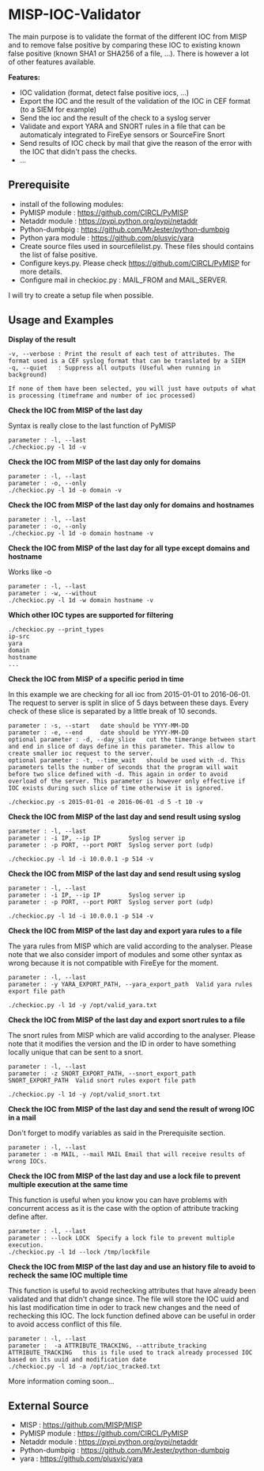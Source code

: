 # MISP-IOC-Validator

The main purpose is to validate the format of the different IOC from MISP and to remove false positive by comparing these IOC to existing known false positive (known SHA1 or SHA256 of a file, ...). There is however a lot of other features available.

**Features:**
- IOC validation (format, detect false positive iocs, ...)
- Export the IOC and the result of the validation of the IOC in CEF format (to a SIEM for example)
- Send the ioc and the result of the check to a syslog server
- Validate and export YARA and SNORT rules in a file that can be automaticaly integrated to FireEye sensors or SourceFire Snort
- Send results of IOC check by mail that give the reason of the error with the IOC that didn't pass the checks.
- ...

## Prerequisite

- install of the following modules:
 - PyMISP module : https://github.com/CIRCL/PyMISP
 - Netaddr module : https://pypi.python.org/pypi/netaddr
 - Python-dumbpig : https://github.com/MrJester/python-dumbpig
 - Python yara module : https://github.com/plusvic/yara
- Create source files used in sourcefilelist.py. These files should contains the list of false positive.
- Configure keys.py. Please check https://github.com/CIRCL/PyMISP for more details.
- Configure mail in checkioc.py : MAIL_FROM and MAIL_SERVER.
 
I will try to create a setup file when possible.

## Usage and Examples

**Display of the result**
```
-v, --verbose : Print the result of each test of attributes. The format used is a CEF syslog format that can be translated by a SIEM
-q, --quiet   : Suppress all outputs (Useful when running in background)

If none of them have been selected, you will just have outputs of what is processing (timeframe and number of ioc processed)
```

**Check the IOC from MISP of the last day**

Syntax is really close to the last function of PyMISP
```
parameter : -l, --last
./checkioc.py -l 1d -v
```

**Check the IOC from MISP of the last day only for domains**
```
parameter : -l, --last
parameter : -o, --only
./checkioc.py -l 1d -o domain -v
```

**Check the IOC from MISP of the last day only for domains and hostnames**
```
parameter : -l, --last
parameter : -o, --only
./checkioc.py -l 1d -o domain hostname -v
```
**Check the IOC from MISP of the last day for all type except domains and hostname**

Works like -o
```
parameter : -l, --last
parameter : -w, --without
./checkioc.py -l 1d -w domain hostname -v
```

**Which other IOC types are supported for filtering**
```
./checkioc.py --print_types
ip-src
yara
domain
hostname
...
```

**Check the IOC from MISP of a specific period in time**

In this example we are checking for all ioc from 2015-01-01 to 2016-06-01. The request to server is split in slice of 5 days between these days. Every check of these slice is separated by a little break of 10 seconds. 
```
parameter : -s, --start   date should be YYYY-MM-DD
parameter : -e, --end     date should be YYYY-MM-DD
optional parameter : -d, --day_slice   cut the timerange between start and end in slice of days define in this parameter. This allow to create smaller ioc request to the server.
optional parameter : -t, --time_wait   should be used with -d. This parameters tells the number of seconds that the program will wait before two slice defined with -d. This again in order to avoid overload of the server. This parameter is however only effective if IOC exists during such slice of time otherwise it is ignored.

./checkioc.py -s 2015-01-01 -e 2016-06-01 -d 5 -t 10 -v
```

**Check the IOC from MISP of the last day and send result using syslog**
```
parameter : -l, --last
parameter : -i IP, --ip IP        Syslog server ip
parameter : -p PORT, --port PORT  Syslog server port (udp)

./checkioc.py -l 1d -i 10.0.0.1 -p 514 -v
```

**Check the IOC from MISP of the last day and send result using syslog**
```
parameter : -l, --last
parameter : -i IP, --ip IP        Syslog server ip
parameter : -p PORT, --port PORT  Syslog server port (udp)

./checkioc.py -l 1d -i 10.0.0.1 -p 514 -v
```

**Check the IOC from MISP of the last day and export yara rules to a file**

The yara rules from MISP which are valid according to the analyser. Please note that we also consider import of modules and some other syntax as wrong because it is not compatible with FireEye for the moment.
```
parameter : -l, --last
parameter : -y YARA_EXPORT_PATH, --yara_export_path  Valid yara rules export file path 

./checkioc.py -l 1d -y /opt/valid_yara.txt
```

**Check the IOC from MISP of the last day and export snort rules to a file**

The snort rules from MISP which are valid according to the analyser. Please note that it modifies the version and the ID in order to have something locally unique that can be sent to a snort.
```
parameter : -l, --last
parameter : -z SNORT_EXPORT_PATH, --snort_export_path SNORT_EXPORT_PATH  Valid snort rules export file path 

./checkioc.py -l 1d -y /opt/valid_snort.txt
```

**Check the IOC from MISP of the last day and send the result of wrong IOC in a mail**

Don't forget to modify variables as said in the Prerequisite section.
```
parameter : -l, --last
parameter : -m MAIL, --mail MAIL Email that will receive results of wrong IOCs.
```

**Check the IOC from MISP of the last day and use a lock file to prevent multiple execution at the same time**

This function is useful when you know you can have problems with concurrent access as it is the case with the option of attribute tracking define after.
```
parameter : -l, --last
parameter : --lock LOCK  Specify a lock file to prevent multiple execution.
./checkioc.py -l 1d --lock /tmp/lockfile
```

**Check the IOC from MISP of the last day and use an history file to avoid to recheck the same IOC multiple time**

This function is useful to avoid rechecking attributes that have already been validated and that didn't change since.
The file will store the IOC uuid and his last modification time in oder to track new changes and the need of rechecking this IOC. The lock function defined above can be useful in order to avoid access conflict of this file.
```
parameter : -l, --last
parameter :  -a ATTRIBUTE_TRACKING, --attribute_tracking ATTRIBUTE_TRACKING   this is file used to track already processed IOC based on its uuid and modification date
./checkioc.py -l 1d -a /opt/ioc_tracked.txt
```

More information coming soon... 

## External Source

- MISP : https://github.com/MISP/MISP
- PyMISP module : https://github.com/CIRCL/PyMISP
- Netaddr module : https://pypi.python.org/pypi/netaddr
- Python-dumbpig : https://github.com/MrJester/python-dumbpig
- yara : https://github.com/plusvic/yara
